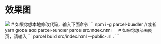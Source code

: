 # 效果图
 <img src="https://s1.ax1x.com/2020/08/06/a2Og5q.png">
# 如果你想本地修改代码，输入下面命令
```
npm i -g parcel-bundler //或者 yarn global add parcel-bundler
parcel src/index.html
```
# 如果你想部署网页，请输入
```
parcel build src/index.html --public-url .
```
